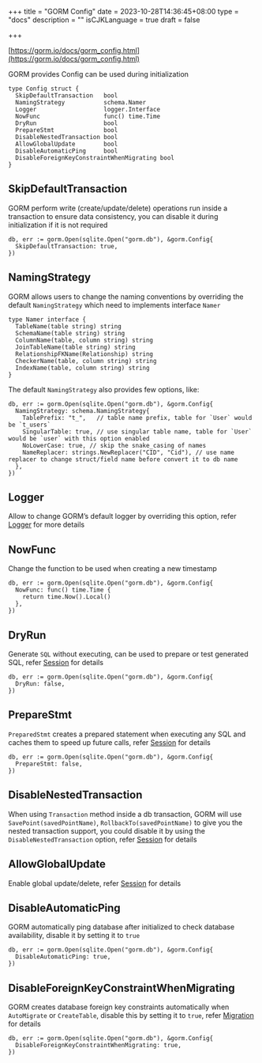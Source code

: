 +++
title = "GORM Config"
date = 2023-10-28T14:36:45+08:00
type = "docs"
description = ""
isCJKLanguage = true
draft = false

+++

[https://gorm.io/docs/gorm_config.html](https://gorm.io/docs/gorm_config.html)

GORM provides Config can be used during initialization

```
type Config struct {
  SkipDefaultTransaction   bool
  NamingStrategy           schema.Namer
  Logger                   logger.Interface
  NowFunc                  func() time.Time
  DryRun                   bool
  PrepareStmt              bool
  DisableNestedTransaction bool
  AllowGlobalUpdate        bool
  DisableAutomaticPing     bool
  DisableForeignKeyConstraintWhenMigrating bool
}
```

## SkipDefaultTransaction

GORM perform write (create/update/delete) operations run inside a transaction to ensure data consistency, you can disable it during initialization if it is not required

```
db, err := gorm.Open(sqlite.Open("gorm.db"), &gorm.Config{
  SkipDefaultTransaction: true,
})
```

## NamingStrategy

GORM allows users to change the naming conventions by overriding the default `NamingStrategy` which need to implements interface `Namer`

```
type Namer interface {
  TableName(table string) string
  SchemaName(table string) string
  ColumnName(table, column string) string
  JoinTableName(table string) string
  RelationshipFKName(Relationship) string
  CheckerName(table, column string) string
  IndexName(table, column string) string
}
```

The default `NamingStrategy` also provides few options, like:

```
db, err := gorm.Open(sqlite.Open("gorm.db"), &gorm.Config{
  NamingStrategy: schema.NamingStrategy{
    TablePrefix: "t_",   // table name prefix, table for `User` would be `t_users`
    SingularTable: true, // use singular table name, table for `User` would be `user` with this option enabled
    NoLowerCase: true, // skip the snake_casing of names
    NameReplacer: strings.NewReplacer("CID", "Cid"), // use name replacer to change struct/field name before convert it to db name
  },
})
```

## Logger

Allow to change GORM’s default logger by overriding this option, refer [Logger](https://gorm.io/docs/logger.html) for more details

## NowFunc

Change the function to be used when creating a new timestamp

```
db, err := gorm.Open(sqlite.Open("gorm.db"), &gorm.Config{
  NowFunc: func() time.Time {
    return time.Now().Local()
  },
})
```

## DryRun

Generate `SQL` without executing, can be used to prepare or test generated SQL, refer [Session](https://gorm.io/docs/session.html) for details

```
db, err := gorm.Open(sqlite.Open("gorm.db"), &gorm.Config{
  DryRun: false,
})
```

## PrepareStmt

`PreparedStmt` creates a prepared statement when executing any SQL and caches them to speed up future calls, refer [Session](https://gorm.io/docs/session.html) for details

```
db, err := gorm.Open(sqlite.Open("gorm.db"), &gorm.Config{
  PrepareStmt: false,
})
```

## DisableNestedTransaction

When using `Transaction` method inside a db transaction, GORM will use `SavePoint(savedPointName)`, `RollbackTo(savedPointName)` to give you the nested transaction support, you could disable it by using the `DisableNestedTransaction` option, refer [Session](https://gorm.io/docs/session.html) for details

## AllowGlobalUpdate

Enable global update/delete, refer [Session](https://gorm.io/docs/session.html) for details

## DisableAutomaticPing

GORM automatically ping database after initialized to check database availability, disable it by setting it to `true`

```
db, err := gorm.Open(sqlite.Open("gorm.db"), &gorm.Config{
  DisableAutomaticPing: true,
})
```

## DisableForeignKeyConstraintWhenMigrating

GORM creates database foreign key constraints automatically when `AutoMigrate` or `CreateTable`, disable this by setting it to `true`, refer [Migration](https://gorm.io/docs/migration.html) for details

```
db, err := gorm.Open(sqlite.Open("gorm.db"), &gorm.Config{
  DisableForeignKeyConstraintWhenMigrating: true,
})
```